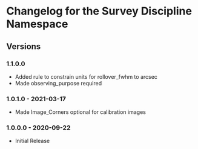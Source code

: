 # Changelog for the Survey Discipline Namespace

## Versions

### 1.1.0.0

* Added rule to constrain units for rollover_fwhm to arcsec
* Made observing_purpose required

### 1.0.1.0 - 2021-03-17

* Made Image_Corners optional for calibration images

### 1.0.0.0 - 2020-09-22

* Initial Release

